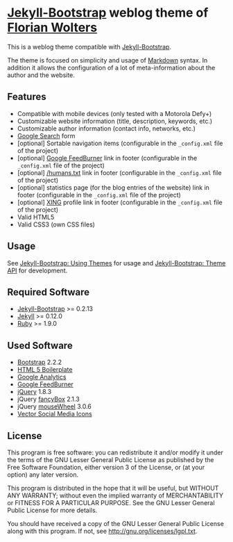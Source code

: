 # [Jekyll-Bootstrap][1] weblog theme of [Florian Wolters][2]

This is a weblog theme compatible with [Jekyll-Bootstrap][1].

The theme is focused on simplicity and usage of [Markdown][3] syntax. In addition it allows the configuration of a lot of meta-information about the author and the website.

## Features

* Compatible with mobile devices (only tested with a Motorola Defy+)
* Customizable website information (title, description, keywords, etc.)
* Customizable author information (contact info, networks, etc.)
* [Google Search][4] form
* [optional] Sortable navigation items (configurable in the `_config.xml` file of the project)
* [optional] [Google FeedBurner][5] link in footer (configurable in the `_config.xml` file of the project)
* [optional] [/humans.txt][6] link in footer (configurable in the `_config.xml` file of the project)
* [optional] statistics page (for the blog entries of the website) link in footer (configurable in the `_config.xml` file of the project)
* [optional] [XING][7] profile link in footer (configurable in the `_config.xml` file of the project)
* Valid HTML5
* Valid CSS3 (own CSS files)

## Usage

See [Jekyll-Bootstrap: Using Themes][8] for usage and [Jekyll-Bootstrap: Theme API][9] for development.

## Required Software

* [Jekyll-Bootstrap][1] >= 0.2.13
* [Jekyll][10] >= 0.12.0
* [Ruby][17] >= 1.9.0

## Used Software

* [Bootstrap][14] 2.2.2
* [HTML 5 Boilerplate][18]
* [Google Analytics][19]
* [Google FeedBurner][20]
* [jQuery][12] 1.8.3
* jQuery [fancyBox][13] 2.1.3
* jQuery [mouseWheel][15] 3.0.6
* [Vector Social Media Icons][16]

## License

This program is free software: you can redistribute it and/or modify it under the terms of the GNU Lesser General Public License as published by the Free Software Foundation, either version 3 of the License, or (at your option) any later version.

This program is distributed in the hope that it will be useful, but WITHOUT ANY WARRANTY; without even the implied warranty of MERCHANTABILITY or FITNESS FOR A PARTICULAR PURPOSE.  See the GNU Lesser General Public License for more details.

You should have received a copy of the GNU Lesser General Public License along with this program. If not, see <http://gnu.org/licenses/lgpl.txt>.

[1]: http://jekyllbootstrap.com
[2]: http://florianwolters.github.com
[3]: http://daringfireball.net/projects/markdown
[4]: http://google.com
[5]: http://feedburner.com
[6]: http://humanstxt.org
[7]: http://xing.com
[8]: http://jekyllbootstrap.com/usage/jekyll-theming.html
[9]: http://jekyllbootstrap.com/api/theme-api.html
[10]: http://jekyllrb.com
[11]: http://html5boilerplate.com
[12]: http://jquery.com
[13]: http://fancyapps.com/fancybox
[14]: http://twitter.github.com/bootstrap
[15]: https://github.com/brandonaaron/jquery-mousewheel
[16]: http://icondock.com/free/vector-social-media-icons
[17]: http://ruby-lang.org
[18]: http://html5boilerplate.com
[19]: http://google.com/analytics
[20]: http://feedburner.com
